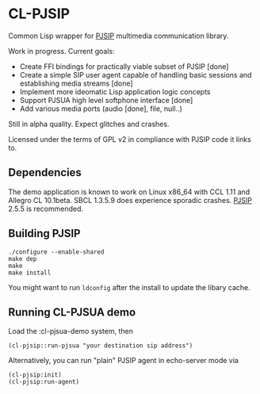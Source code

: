 # CL-PJSIP

Common Lisp wrapper for [PJSIP](http://www.pjsip.org/) multimedia communication library.

Work in progress. Current goals:

* Create FFI bindings for practically viable subset of PJSIP [done]
* Create a simple SIP user agent capable of handling basic sessions and establishing media streams [done]
* Implement more ideomatic Lisp application logic concepts
* Support PJSUA high level softphone interface [done]
* Add various media ports (audio [done], file, null..)

Still in alpha quality. Expect glitches and crashes.

Licensed under the terms of GPL v2 in compliance with PJSIP code it links to.

## Dependencies

The demo application is known to work on Linux x86_64 with CCL 1.11 and Allegro CL 10.1beta. SBCL 1.3.5.9 does experience sporadic crashes. [PJSIP](http://www.pjsip.org/) 2.5.5 is recommended.

## Building PJSIP

```
./configure --enable-shared
make dep
make
make install
```

You might want to run `ldconfig` after the install to update the libary cache.


## Running CL-PJSUA demo

Load the :cl-pjsua-demo system, then 
```
(cl-pjsip::run-pjsua "your destination sip address")
```

Alternatively, you can run "plain" PJSIP agent in echo-server mode via
```
(cl-pjsip:init)
(cl-pjsip:run-agent)
```
